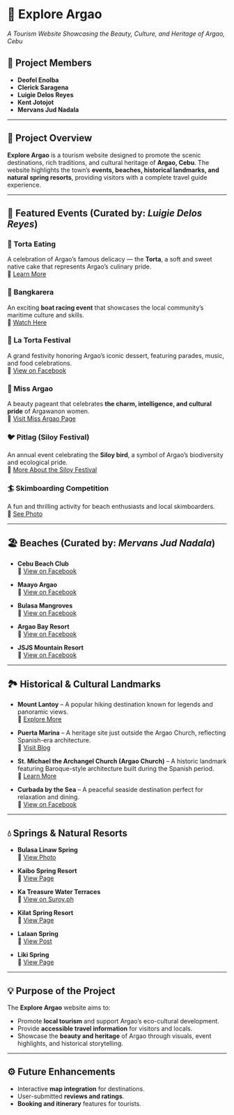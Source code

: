 # 🌴 Explore Argao
*A Tourism Website Showcasing the Beauty, Culture, and Heritage of Argao, Cebu*

## 👥 Project Members
- **Deofel Enolba**
- **Clerick Saragena**
- **Luigie Delos Reyes**
- **Kent Jotojot**
- **Mervans Jud Nadala**

---

## 🌺 Project Overview
**Explore Argao** is a tourism website designed to promote the scenic destinations, rich traditions, and cultural heritage of **Argao, Cebu**.
The website highlights the town’s **events, beaches, historical landmarks, and natural spring resorts**, providing visitors with a complete travel guide experience.

---

## 🎉 Featured Events (Curated by: *Luigie Delos Reyes*)

### 🥮 Torta Eating
A celebration of Argao’s famous delicacy — the **Torta**, a soft and sweet native cake that represents Argao’s culinary pride.  
🔗 [Learn More](https://www.abs-cbn.com/lifestyle/2024/6/29/torta-argao-food-tourism-1015)

### 🚤 Bangkarera
An exciting **boat racing event** that showcases the local community’s maritime culture and skills.  
🔗 [Watch Here](https://www.youtube.com/watch?v=8uOCM42xP7Y)

### 🍰 La Torta Festival
A grand festivity honoring Argao’s iconic dessert, featuring parades, music, and food celebrations.  
🔗 [View on Facebook](https://www.facebook.com/kenjeferson.sanz/posts/2333070067085310/)

### 👑 Miss Argao
A beauty pageant that celebrates **the charm, intelligence, and cultural pride** of Argawanon women.  
🔗 [Visit Miss Argao Page](https://www.facebook.com/MissArgao/)

### 🐦 Pitlag (Siloy Festival)
An annual event celebrating the **Siloy bird**, a symbol of Argao’s biodiversity and ecological pride.  
🔗 [More About the Siloy Festival](https://www.hellotravel.com/events/siloy-festival)

### 🏄 Skimboarding Competition
A fun and thrilling activity for beach enthusiasts and local skimboarders.  
🔗 [See Photo](https://media.assettype.com/sunstar%2F2024-09-28%2F0055vupu%2Fk7.jpg?w=1024&auto=format%2Ccompress&fit=max)

---

## 🏖️ Beaches (Curated by: *Mervans Jud Nadala*)

- **Cebu Beach Club**  
  🔗 [View on Facebook](https://www.facebook.com/photo.php?fbid=594254860390369&set=pb.100094175805697.-2207520000&type=3)

- **Maayo Argao**  
  🔗 [View on Facebook](https://www.facebook.com/photo/?fbid=992412516233359&set=pcb.992412636233347)

- **Bulasa Mangroves**  
  🔗 [View on Facebook](https://www.facebook.com/photo/?fbid=371015715937594&set=a.112994905073011)

- **Argao Bay Resort**  
  🔗 [View on Facebook](https://www.facebook.com/photo/?fbid=486119950188893&set=a.486119956855559)

- **JSJS Mountain Resort**  
  🔗 [View on Facebook](https://www.facebook.com/jsjsmountainresort/photos/pb.100063805281673.-2207520000/1491665547549348/?type=3)

---

## 🏞️ Historical & Cultural Landmarks

- **Mount Lantoy** – A popular hiking destination known for legends and panoramic views.  
  🔗 [Explore More](https://bisayatraveler.com/2022/09/07/mount-lantoy/)

- **Puerta Marina** – A heritage site just outside the Argao Church, reflecting Spanish-era architecture.  
  🔗 [Visit Blog](https://exploreargao.blogspot.com/2014/02/just-outside-church-around-100-meters.html)

- **St. Michael the Archangel Church (Argao Church)** – A historic landmark featuring Baroque-style architecture built during the Spanish period.  
  🔗 [Learn More](http://ceburoadtrip.com/st-michael-the-archangel-church-in-argao-cebu/)

- **Curbada by the Sea** – A peaceful seaside destination perfect for relaxation and dining.  
  🔗 [View on Facebook](https://www.facebook.com/photo.php?fbid=1205496344928832&set=pb.100064054325054.-2207520000&type=3)

---

## 💧 Springs & Natural Resorts

- **Bulasa Linaw Spring**  
  🔗 [View Photo](https://www.facebook.com/photo.php?fbid=10153657631463124&id=228310518123&set=a.10151755844508124)

- **Kaibo Spring Resort**  
  🔗 [View Page](https://www.facebook.com/p/Kaibo-Spring-Resort-61560849260909/)

- **Ka Treasure Water Terraces**  
  🔗 [View on Suroy.ph](https://suroy.ph/ka-treasure-water-terraces-in-argao/)

- **Kilat Spring Resort**  
  🔗 [View Page](https://www.facebook.com/p/Dandel-KILAT-Spring-Resort-100070522433703/)

- **Lalaan Spring**  
  🔗 [View Post](https://www.facebook.com/61557374996464/posts/look-lain-na-sad-nga-spring-ang-atongna-spotantubod-spring-in-argao%EF%B8%8Fgrabehh-ang-/122120346668245833/)

- **Liki Spring**  
  🔗 [View Page](https://www.facebook.com/share/p/1D6PH7dpN6/)

---

## 💡 Purpose of the Project
The **Explore Argao** website aims to:
- Promote **local tourism** and support Argao’s eco-cultural development.  
- Provide **accessible travel information** for visitors and locals.  
- Showcase the **beauty and heritage** of Argao through visuals, event highlights, and historical storytelling.

---

## ⚙️ Future Enhancements
- Interactive **map integration** for destinations.  
- User-submitted **reviews and ratings**.  
- **Booking and itinerary** features for tourists.

